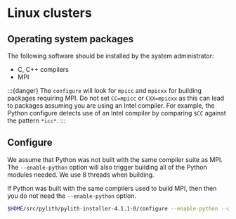 # Linux clusters

## Operating system packages

The following software should be installed by the system administrator:

* C, C++ compilers
* MPI

:::{danger}
The `configure` will look for `mpicc` and `mpicxx` for building packages requiring MPI. Do not set `CC=mpicc` or `CXX=mpicxx` as this can lead to packages assuming you are using an Intel compiler. For example, the Python configure detects use of an Intel compiler by comparing `$CC` against the pattern `*icc*`.
:::

## Configure

We assume that Python was not built with the same compiler suite as MPI. The `--enable-python` option will also trigger building all of the Python modules needed. We use 8 threads when building.

If Python was built with the same compilers used to build MPI, then then you do not need the `--enable-python` option.

```bash
$HOME/src/pylith/pylith-installer-4.1.1-0/configure --enable-python --with-make-threads=8 --prefix=$HOME/pylith
```
